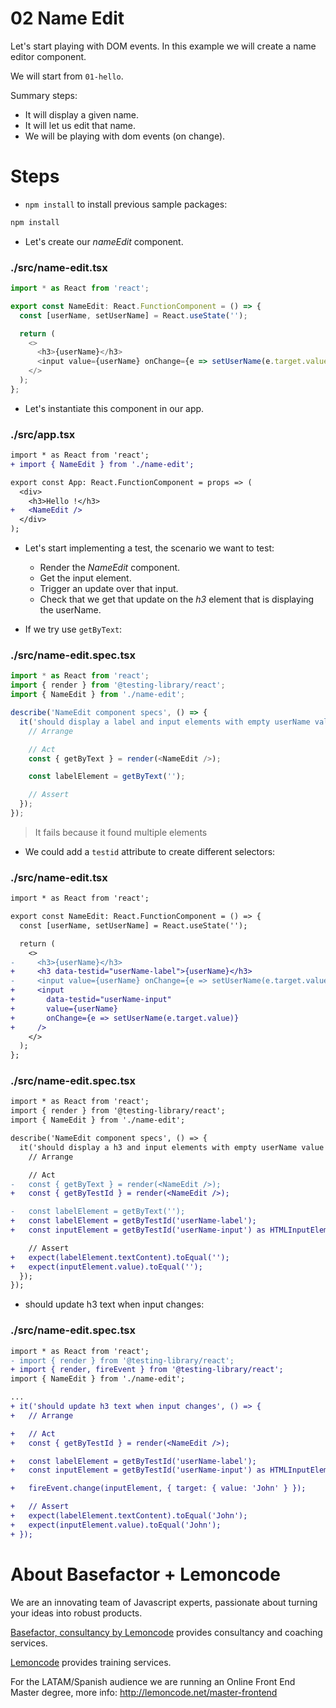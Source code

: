 # 02 Name Edit

Let's start playing with DOM events. In this example we will create a name editor component.

We will start from `01-hello`.

Summary steps:

- It will display a given name.
- It will let us edit that name.
- We will be playing with dom events (on change).

# Steps

- `npm install` to install previous sample packages:

```bash
npm install
```

- Let's create our _nameEdit_ component.

### ./src/name-edit.tsx

```javascript
import * as React from 'react';

export const NameEdit: React.FunctionComponent = () => {
  const [userName, setUserName] = React.useState('');

  return (
    <>
      <h3>{userName}</h3>
      <input value={userName} onChange={e => setUserName(e.target.value)} />
    </>
  );
};
```

- Let's instantiate this component in our app.

### ./src/app.tsx

```diff
import * as React from 'react';
+ import { NameEdit } from './name-edit';

export const App: React.FunctionComponent = props => (
  <div>
    <h3>Hello !</h3>
+   <NameEdit />
  </div>
);

```

- Let's start implementing a test, the scenario we want to test:

  - Render the _NameEdit_ component.
  - Get the input element.
  - Trigger an update over that input.
  - Check that we get that update on the _h3_ element that is displaying the userName.

- If we try use `getByText`:

### ./src/name-edit.spec.tsx

```javascript
import * as React from 'react';
import { render } from '@testing-library/react';
import { NameEdit } from './name-edit';

describe('NameEdit component specs', () => {
  it('should display a label and input elements with empty userName value', () => {
    // Arrange

    // Act
    const { getByText } = render(<NameEdit />);

    const labelElement = getByText('');

    // Assert
  });
});
```

> It fails because it found multiple elements

- We could add a `testid` attribute to create different selectors:

### ./src/name-edit.tsx

```diff
import * as React from 'react';

export const NameEdit: React.FunctionComponent = () => {
  const [userName, setUserName] = React.useState('');

  return (
    <>
-     <h3>{userName}</h3>
+     <h3 data-testid="userName-label">{userName}</h3>
-     <input value={userName} onChange={e => setUserName(e.target.value)} />
+     <input
+       data-testid="userName-input"
+       value={userName}
+       onChange={e => setUserName(e.target.value)}
+     />
    </>
  );
};

```

### ./src/name-edit.spec.tsx

```diff
import * as React from 'react';
import { render } from '@testing-library/react';
import { NameEdit } from './name-edit';

describe('NameEdit component specs', () => {
  it('should display a h3 and input elements with empty userName value', () => {
    // Arrange

    // Act
-   const { getByText } = render(<NameEdit />);
+   const { getByTestId } = render(<NameEdit />);

-   const labelElement = getByText('');
+   const labelElement = getByTestId('userName-label');
+   const inputElement = getByTestId('userName-input') as HTMLInputElement;

    // Assert
+   expect(labelElement.textContent).toEqual('');
+   expect(inputElement.value).toEqual('');
  });
});

```

- should update h3 text when input changes:

### ./src/name-edit.spec.tsx

```diff
import * as React from 'react';
- import { render } from '@testing-library/react';
+ import { render, fireEvent } from '@testing-library/react';
import { NameEdit } from './name-edit';

...
+ it('should update h3 text when input changes', () => {
+   // Arrange

+   // Act
+   const { getByTestId } = render(<NameEdit />);

+   const labelElement = getByTestId('userName-label');
+   const inputElement = getByTestId('userName-input') as HTMLInputElement;

+   fireEvent.change(inputElement, { target: { value: 'John' } });

+   // Assert
+   expect(labelElement.textContent).toEqual('John');
+   expect(inputElement.value).toEqual('John');
+ });

```

# About Basefactor + Lemoncode

We are an innovating team of Javascript experts, passionate about turning your ideas into robust products.

[Basefactor, consultancy by Lemoncode](http://www.basefactor.com) provides consultancy and coaching services.

[Lemoncode](http://lemoncode.net/services/en/#en-home) provides training services.

For the LATAM/Spanish audience we are running an Online Front End Master degree, more info: http://lemoncode.net/master-frontend
